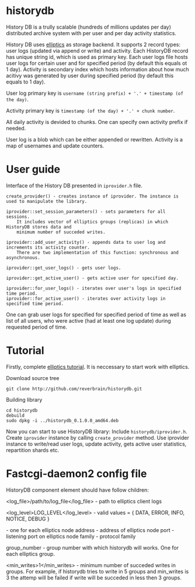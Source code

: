historydb
=========

History DB is a trully scalable (hundreds of millions updates per day) distributed archive system
with per user and per day activity statistics.

History DB uses [elliptics](http://reverbrain.com/elliptics) as storage backend.
It supports 2 record types: user logs (updated via append or write) and activity.
Each HistoryDB record has unique string id, which is used as primary key.
Each user logs file hosts user logs for certain user and for specified period (by default this equals ot 1 day).
Activity is secondary index which hosts information about how much acitivy
was generated by user during specified period (by default this equals to 1 day).

User log primary key is `username (string prefix) + '.' + timestamp (of the day)`.

Activity primary key is `timestamp (of the day) + '.' + chunk number`.

All daily activity is devided to chunks.
One can specify own activity prefix if needed.

User log is a blob which can be either appended or rewritten.
Activity is a map of usernames and update counters.


User guide
===========

Interface of the History DB presented in `iprovider.h` file.

	create_provider() - creates instance of iprovider. The instance is used to manipulate the library.

	iprovider::set_session_parameters() - sets parameters for all sessions.
		It includes vector of elliptics groups (replicas) in which HistoryDB stores data and
		minimum number of succeded writes.

	iprovider::add_user_activity() - appends data to user log and increments its activity counter.
		There are two implementation of this function: synchronous and asynchronous.

	iprovider::get_user_logs() - gets user logs.

	iprovider::get_active_user() - gets active user for specified day.

	iprovider::for_user_logs() - iterates over user's logs in specified time period.
	iprovider::for_active_user() - iterates over activity logs in specified time period.

One can grab user logs for specified for specified period of time as well as list of all users,
who were active (had at least one log update) during requested period of time.

Tutorial
=========

Firstly, complete [elliptics tutorial](http://doc.reverbrain.com/elliptics:server-tutorial).
It is neccessary to start work with elliptics.

Download source tree

	git clone http://github.com/reverbrain/historydb.git

Building library

	cd historydb
	debuild
	sudo dpkg -i ../historydb_0.1.0.0_amd64.deb

Now you can start to use HistoryDB library:
Include `historydb/iprovider.h`.
Create `iprovider` instance by calling `create_provider` method.
Use iprovider instance to write/read user logs, update activity, gets active user statistics, repartition shards etc.

Fastcgi-daemon2 config file
=========

HistoryDB component element should have follow children:

<log_file>/path/to/log_file</log_file> - path to elliptics client logs

<log_level>LOG_LEVEL</log_level> - valid values = { DATA, ERROR, INFO, NOTICE, DEBUG }

<elliptics> - one <elliptics> for each elliptics node
	<addr>address</addr> - address of elliptics node
	<port>port</port> - listening port on elliptics node
	<family>family</family> - protocol family
</elliptics>

<group>group_number</group> - group number with which historydb will works. One <group> for each elliptics group.

<min_writes>1</min_writes> - minimum number of succeded writes in groups. For example, if historydb tries to write in 5 groups and min_writes is 3
the attemp will be failed if write will be succeded in less then 3 groups.
